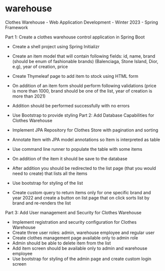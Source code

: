 # warehouse
Clothes Warehouse - Web Application Development - Winter 2023 - Spring Framework

Part 1:
Create a clothes warehouse control application in Spring Boot
- Create a shell project using Spring Initializr 
- Create an item model that will contain following fields: id, name, brand (should be enum of fashionable brands)
(Balenciaga, Stone Island, Dior, e.g), year of creation, price 
- Create Thymeleaf page to add item to stock using HTML form 
- On addition of an item form should perform following validations (price is more than 1000, brand should be one of the list,
year of creation is more than 2021)
- Addition should be performed successfully with no errors 

- Use Bootstrap to provide styling 
Part 2:
Add Database Capabilities for Clothes Warehouse
- Implement JPA Repository for Clothes Store with pagination and sorting 
- Annotate Item with JPA model annotations so Item is interpreted as table 
- Use command line runner to populate the table with some items 
- On addition of the item it should be save to the database
- After addition you should be redirected to the list page (that you would need to create) that lists all the items 
- Use bootstrap for styling of the list 
- Create custom query to return items only for one specific brand and year 2022 and create a button on list page that on click
sorts list by brand and re-renders the list

Part 3:
Add User management and Security for Clothes Warehouse
- Implement registration and security configuration for Clothes Warehouse 
- Create three user roles: admin, warehouse employee and regular user 
- Create clothes management page available only to admin role 
- Admin should be able to delete item from the list 
- Add item screen should be available only to admin and warehouse employee 
- Use bootstrap for styling of the admin page and create custom login screen 

